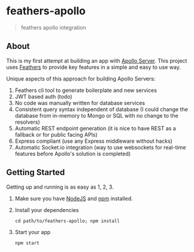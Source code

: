 # feathers-apollo

> feathers apollo integration

## About

This is my first attempt at building an app with [Apollo Server](http://www.apollostack.com/). This project uses [Feathers](http://feathersjs.com) to provide key features in a simple and easy to use way.

Unique aspects of this approach for building Apollo Servers:
1. Feathers cli tool to generate boilerplate and new services
2. JWT based auth (todo)
3. No code was manually written for database services
4. Consistent query syntax independent of database (I could change the database from in-memory to Mongo or SQL with no change to the resolvers)
5. Automatic REST endpoint generation (it is nice to have REST as a fallback or for public facing APIs)
6. Express compliant (use any Express middleware without hacks)
7. Automatic Socket.io integration (way to use websockets for real-time features before Apollo's solution is completed)

## Getting Started

Getting up and running is as easy as 1, 2, 3.

1. Make sure you have [NodeJS](https://nodejs.org/) and [npm](https://www.npmjs.com/) installed.
2. Install your dependencies
    
    ```
    cd path/to/feathers-apollo; npm install
    ```

3. Start your app
    
    ```
    npm start
    ```
